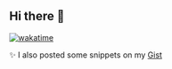 ## Hi there 👋

[![wakatime](https://wakatime.com/badge/user/018eaee1-e3e2-4452-9f23-2bc0c33377e4.svg)](https://wakatime.com/@018eaee1-e3e2-4452-9f23-2bc0c33377e4)

✨ I also posted some snippets on my [Gist](https://gist.github.com/nuffin)

<!--
**nuffin/nuffin** is a ✨ _special_ ✨ repository because its `README.md` (this file) appears on your GitHub profile.

Here are some ideas to get you started:

- 🔭 I’m currently working on ...
- 🌱 I’m currently learning ...
- 👯 I’m looking to collaborate on ...
- 🤔 I’m looking for help with ...
- 💬 Ask me about ...
- 📫 How to reach me: ...
- 😄 Pronouns: ...
- ⚡ Fun fact: ...
-->
